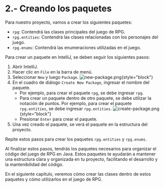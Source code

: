 # 2.- Creando los paquetes

Para nuestro proyecto, vamos a crear los siguientes paquetes:

- `rpg`: Contendrá las clases principales del juego de RPG.
- `rpg.entities`: Contendrá las clases relacionadas con los personajes del juego.
- `rpg.enums`: Contendrá las enumeraciones utilizadas en el juego.

Para crear un paquete en IntelliJ, se deben seguir los siguientes pasos:

1. Abrir IntelliJ.
2. Hacer clic en `File` en la barra de menú.
3. Seleccionar `New` y luego `Package`.
   ![new-package.png](new_package.png){style="block"}
4. En el cuadro de diálogo `Create New Package`, ingresar el nombre del paquete.
    - Por ejemplo, para crear el paquete `rpg`, se debe ingresar `rpg`.
    - Para crear un paquete dentro de otro paquete, se debe utilizar la notación de puntos. Por ejemplo, para crear el
      paquete `rpg.entities`, se debe ingresar `rpg.entities`.
      ![create-package.png](create-package.png){style="block"}
    - Presionar `Enter` para crear el paquete.
5. Una vez creado el paquete, se verá el paquete en la estructura del proyecto.

Repite estos pasos para crear los paquetes `rpg.entities` y `rpg.enums`.

Al finalizar estos pasos, tendrás los paquetes necesarios para organizar el código del juego de RPG en Java. Estos
paquetes te ayudarán a mantener una estructura clara y organizada en tu proyecto, facilitando el desarrollo y la
mantenibilidad del código.

En el siguiente capítulo, veremos cómo crear las clases dentro de estos paquetes y cómo utilizarlos en el juego de RPG.